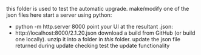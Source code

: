 this folder is used to test the automatic upgrade.
make/modify one of the json files here
start a server using python:
  * python -m http.server 8000
point your UI at the resultant .json:
  * http://localhost:8000/2.1.20.json
download a build from GitHub (or build one locally). unzip it into a folder in _this_ folder. update the json file returned during update checking
test the update functionality


